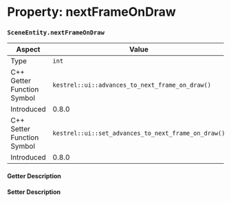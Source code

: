 
# Property: nextFrameOnDraw
### `SceneEntity.nextFrameOnDraw`

| Aspect | Value |
| --- | --- |
| Type | `int` |
| C++ Getter Function Symbol | `kestrel::ui::advances_to_next_frame_on_draw()` |
| Introduced | 0.8.0 |
| C++ Setter Function Symbol | `kestrel::ui::set_advances_to_next_frame_on_draw()` |
| Introduced | 0.8.0 |

#### Getter Description

#### Setter Description

